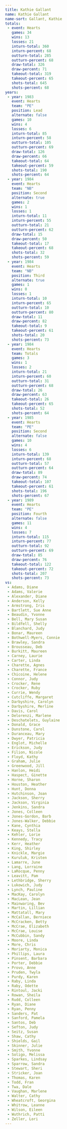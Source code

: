 ```yaml
---
title: Kathie Gallant
name: Kathie Gallant
name-sort: Gallant, Kathie
totals:
 - event: Hearts
   games: 34
   wins: 13
   losses: 21
   inturn-total: 360
   inturn-percent: 68
   outturn-total: 285
   outturn-percent: 68
   draw-total: 326
   draw-percent: 71
   takeout-total: 319
   takeout-percent: 65
   shots-total: 645
   shots-percent: 68
years:
 - year: 1983
   event: Hearts
   team: "PE"
   position: Lead
   alternate: false
   games: 10
   wins: 4
   losses: 6
   inturn-total: 85
   inturn-percent: 58
   outturn-total: 105
   outturn-percent: 69
   draw-total: 126
   draw-percent: 66
   takeout-total: 64
   takeout-percent: 59
   shots-total: 190
   shots-percent: 64
 - year: 1984
   event: Hearts
   team: "NB"
   position: Second
   alternate: true
   games: 2
   wins: 1
   losses: 1
   inturn-total: 11
   inturn-percent: 55
   outturn-total: 21
   outturn-percent: 62
   draw-total: 15
   draw-percent: 50
   takeout-total: 17
   takeout-percent: 68
   shots-total: 32
   shots-percent: 59
 - year: 1984
   event: Hearts
   team: "NB"
   position: Third
   alternate: true
   games: 1
   wins: 0
   losses: 1
   inturn-total: 10
   inturn-percent: 65
   outturn-total: 10
   outturn-percent: 80
   draw-total: 11
   draw-percent: 82
   takeout-total: 9
   takeout-percent: 61
   shots-total: 20
   shots-percent: 73
 - year: 1984
   event: Hearts
   team: Totals
   games: 3
   wins: 1
   losses: 2
   inturn-total: 21
   inturn-percent: 60
   outturn-total: 31
   outturn-percent: 68
   draw-total: 26
   draw-percent: 63
   takeout-total: 26
   takeout-percent: 65
   shots-total: 52
   shots-percent: 64
 - year: 1985
   event: Hearts
   team: "PE"
   position: Second
   alternate: false
   games: 10
   wins: 4
   losses: 6
   inturn-total: 139
   inturn-percent: 68
   outturn-total: 57
   outturn-percent: 64
   draw-total: 89
   draw-percent: 74
   takeout-total: 107
   takeout-percent: 61
   shots-total: 196
   shots-percent: 67
 - year: 1989
   event: Hearts
   team: "PE"
   position: Fourth
   alternate: false
   games: 11
   wins: 4
   losses: 7
   inturn-total: 115
   inturn-percent: 77
   outturn-total: 92
   outturn-percent: 69
   draw-total: 85
   draw-percent: 76
   takeout-total: 122
   takeout-percent: 72
   shots-total: 207
   shots-percent: 73
vs:
 - Adams, Diane
 - Adams, Valerie
 - Alexander, Diane
 - Anderson, Kelly
 - Armstrong, Iris
 - Bartlett, Sue Anne
 - Beaudin, Yvonne
 - Bell, Mary Susan
 - Bildfell, Shelly
 - Blanchard, Judy
 - Bonar, Maureen
 - Bothwell-Myers, Connie
 - Brawley, Sandra
 - Brousseau, Deb
 - Burkitt, Maureen
 - Carney, Laurie
 - Carter, Linda
 - Charette, Agnes
 - Charette, France
 - Chicoine, Helene
 - Connor, Judy
 - Crocker, Rene
 - Crocker, Ruby
 - Currie, Wendy
 - Cutcliffe, Margaret
 - Darbyshire, Carolyn
 - Darbyshire, Merline
 - Davis, Carol
 - Delorenzi, Marlene
 - Deschatelets, Guylaine
 - Donald, Grace
 - Dunstone, Carol
 - Duranceau, Mary
 - Dwyer, Patricia
 - Englot, Michelle
 - Erickson, Judy
 - Filion, Nicole
 - Floyd, Kathy
 - Graham, Julie
 - Greenwood, Jill
 - Hanlon, Heidi
 - Haspect, Ginette
 - Horne, Sharon
 - Houston, Heather
 - Hunt, Donna
 - Hutchinson, Joan
 - Jackson, Sherry
 - Jackson, Virginia
 - Jenkins, Sandra
 - Jones, Colleen
 - Jones-Gordon, Barb
 - Jones-Walker, Debbie
 - Kane, Cynthia
 - Keays, Stella
 - Kehler, Lorie
 - Kennedy, Tracy
 - Kerr, Heather
 - King, Shirley
 - Knickle, Margie
 - Kuruluk, Kristen
 - Lamarre, June
 - Lang, Lorraine
 - LaRocque, Penny
 - Leavitt, Pam
 - Lethbridge, Sherry
 - Lukowich, Judy
 - Lynch, Pauline
 - MacKay, Carolyn
 - MacLean, Jean
 - Mainwaring, Bev
 - Martin, Lillian
 - Mattatall, Mary
 - McCallan, Berniece
 - McCracken, Betty
 - McCrae, Elizabeth
 - McCrae, Louise
 - McCubbin, Sandy
 - Moore, Linda
 - More, Chris
 - Moriarty, Monica
 - Phillips, Laura
 - Pinsent, Barbara
 - Porter, Debbie
 - Provo, Anne
 - Pruden, Twyla
 - Purdy, Karen
 - Raby, Linda
 - Raby, Odette
 - Rintoul, Jacki
 - Rowan, Sheila
 - Rudd, Colleen
 - Ryan, Diane
 - Ryan, Penny
 - Sanders, Pat
 - Sanford, Pamela
 - Santos, Deb
 - Sefton, Judy
 - Seitz, Susan
 - Shaw, Cathy
 - Shields, Gail
 - Skinner, Julie
 - Smith, Yvonne
 - Soligo, Melissa
 - Sparkes, Lindsay
 - Sparrow, Sandra
 - Stewart, Sheri
 - Stricker, Joan
 - Thomas, Karen
 - Todd, Fran
 - Twa, Dale
 - Vaughan, Marlene
 - Walter, Cathy
 - Wheatcroft, Georgina
 - Whitrow, Leanne
 - Wilson, Eileen
 - Wuthrich, Patti
 - Zeller, Lori
---
```

